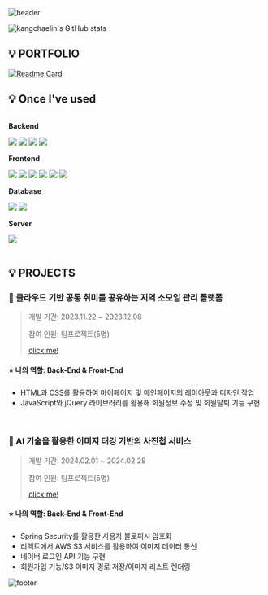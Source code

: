 ![header](https://capsule-render.vercel.app/api?type=waving&color=timeGradient&text=Welcome%20to%20채린's%20GitHub%20🙌&animation=twinkling&fontSize=35&fontAlignY=40&fontAlign=50&height=250)


![kangchaelin's GitHub stats](https://github-readme-stats.vercel.app/api?username=kangchaelin&show_icons=true&theme=dark)


## 💡 PORTFOLIO
[![Readme Card](https://github-readme-stats.vercel.app/api/pin/?username=kangchaelin&repo=PORTFOLIO)](https://github.com/kangchaelin/PORTFOLIO)

## 💡 Once I've used
<div style="display:flex; flex-direction:column; align-items:flex-start;">
    <!-- Backend -->
    <p><strong>Backend</strong></p>
    <div>
      <img src="https://img.shields.io/badge/Python-3776AB?style=for-the-badge&logo=Python&logoColor=white">
        <img src="https://img.shields.io/badge/Java-007396?style=for-the-badge&logo=Java&logoColor=white"> 
        <img src="https://img.shields.io/badge/Spring-6DB33FF?style=for-the-badge&logo=spring&logoColor=white">
<img src="https://img.shields.io/badge/SpringBoot-%236DB33F?style=for-the-badge&logo=springboot&logoColor=white">
    </div>
      <!-- Frontend -->
    <p><strong>Frontend</strong></p>
    <div>
        <img src="https://img.shields.io/badge/html5-E34F26?style=flat-square&logo=html5&logoColor=white"> 
        <img src="https://img.shields.io/badge/css-1572B6?style=flat-square&logo=css3&logoColor=white"> 
        <img src="https://img.shields.io/badge/javascript-F7DF1E?style=flat-square&logo=javascript&logoColor=black"> 
        <img src="https://img.shields.io/badge/bootstrap-7952B3?style=flat-square&logo=bootstrap&logoColor=white">
        <img src="https://img.shields.io/badge/jQuery-0769AD?style=flat-square&logo=jQuery&logoColor=white">
        <img src="https://img.shields.io/badge/react-20232a.svg?style=for-the-badge&logo=react&logoColor=61DAFB" />
    </div>
    <!-- Database -->
    <p><strong>Database</strong></p>
    <div>
        <img src="https://img.shields.io/badge/oracle-F80000?style=for-the-badge&logo=oracle&logoColor=white"> 
        <img src="https://img.shields.io/badge/mysql-4479A1?style=for-the-badge&logo=mysql&logoColor=white"> 
    </div>
    <!-- Server -->
    <p><strong>Server</strong></p>
    <div>
        <img src="https://img.shields.io/badge/apache tomcat-F8DC75?style=for-the-badge&logo=apachetomcat&logoColor=black">
    </div> 
</div><br>
</div>


## 💡 PROJECTS
### 📌 클라우드 기반 공통 취미를 공유하는 지역 소모임 관리 플랫폼
>개발 기간: 2023.11.22 ~ 2023.12.08
>
>참여 인원: 팀프로젝트(5명)
>
>[click me!](https://github.com/2023-SMHRD-IS-CLOUD-1/YOU-I)

#### ⭐ 나의 역할: Back-End & Front-End
- HTML과 CSS를 활용하여 마이페이지 및 메인페이지의 레이아웃과 디자인 작업
- JavaScript와 jQuery 라이브러리를 활용해 회원정보 수정 및 회원탈퇴 기능 구현

<br>

### 📌 AI 기술을 활용한 이미지 태깅 기반의 사진첩 서비스
>개발 기간: 2024.02.01 ~ 2024.02.28
>
>참여 인원: 팀프로젝트(5명)
>
>[click me!](https://github.com/2023-SMHRD-IS-CLOUD-1/SpringCoC)

#### ⭐ 나의 역할: Back-End & Front-End
- Spring Security를 활용한 사용자 블로피시 암호화
- 리액트에서 AWS S3 서비스를 활용하여 이미지 데이터 통신
- 네이버 로그인 API 기능 구현
- 회원가입 기능/S3 이미지 경로 저장/이미지 리스트 렌더링









![footer](https://capsule-render.vercel.app/api?section=footer&type=waving&color=timeGradient)

